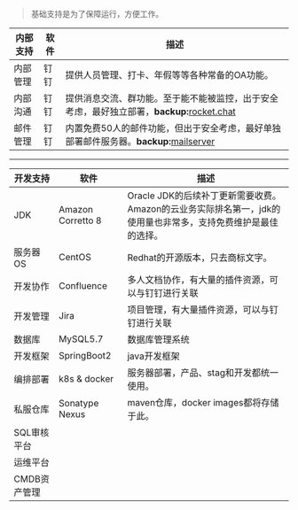 > 基础支持是为了保障运行，方便工作。

| 内部支持 | 软件 | 描述 |
| ------ | ------ | ------ |
| 内部管理 | 钉钉 | 提供人员管理、打卡、年假等等各种常备的OA功能。 |
| 内部沟通 | 钉钉 | 提供消息交流、群功能。至于能不能被监控，出于安全考虑，最好独立部署，**backup:**[rocket.chat](https://gitlab.com/superxzl/way-api/wikis/基础支持/rocket.chat) |
| 邮件管理 | 钉钉 | 内置免费50人的邮件功能，但出于安全考虑，最好单独部署邮件服务器。**backup:**[mailserver](https://gitlab.com/superxzl/way-api/wikis/基础支持/mailserver) |
------
| 开发支持 | 软件 | 描述 |
| ------ | ------ | ------ |
| JDK | Amazon Corretto 8 | Oracle JDK的后续补丁更新需要收费。Amazon的云业务实际排名第一，jdk的使用量也非常多，支持免费维护是最佳的选择。 |
| 服务器OS | CentOS | Redhat的开源版本，只去商标文字。 |
| 开发协作 | Confluence | 多人文档协作，有大量的插件资源，可以与钉钉进行关联 |
| 开发管理 | Jira | 项目管理，有大量插件资源，可以与钉钉进行关联 |
| 数据库 | MySQL5.7 | 数据库管理系统 |
| 开发框架 | SpringBoot2 | java开发框架 |
| 编排部署 | k8s & docker | 服务器部署，产品、stag和开发都统一使用。 |
| 私服仓库 | Sonatype Nexus | maven仓库，docker images都将存储于此。 |
| SQL审核平台 | | |
| 运维平台 | | |
| CMDB资产管理 | | |